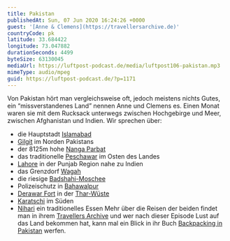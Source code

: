 ```yaml
---
title: Pakistan
publishedAt: Sun, 07 Jun 2020 16:24:26 +0000
guest: '[Anne & Clemens](https://travellersarchive.de)'
countryCode: pk
latitude: 33.684422
longitude: 73.047882
durationSeconds: 4499
byteSize: 63130045
mediaUrl: https://luftpost-podcast.de/media/luftpost106-pakistan.mp3
mimeType: audio/mpeg
guid: https://luftpost-podcast.de/?p=1171
---
```


Von Pakistan hört man vergleichsweise oft, jedoch meistens nichts Gutes, ein “missverstandenes Land” nennen Anne und Clemens es. Einen Monat waren sie mit dem Rucksack unterwegs zwischen Hochgebirge und Meer, zwischen Afghanistan und Indien. Wir sprechen über:
* die Hauptstadt [Islamabad](https://de.wikipedia.org/wiki/Islamabad)
* [Gilgit](https://de.wikipedia.org/wiki/Gilgit%5F%28Stadt%29%29) im Norden Pakistans
* der 8125m hohe [Nanga Parbat](https://de.wikipedia.org/wiki/Nanga%5FParbat)
* das traditionelle [Peschawar](https://de.wikipedia.org/wiki/Peschawar) im Osten des Landes
* [Lahore](https://de.wikipedia.org/wiki/Lahore) in der Punjab Region nahe zu Indien
* das Grenzdorf [Wagah](https://de.wikipedia.org/wiki/Wagah)
* die riesige [Badshahi-Moschee](https://de.wikipedia.org/wiki/Badshahi-Moschee)
* Polizeischutz in [Bahawalpur](https://de.wikipedia.org/wiki/Bahawalpur)
* [Derawar Fort](https://de.wikipedia.org/wiki/Derawar%5FFort) in der [Thar-Wüste](https://de.wikipedia.org/wiki/Thar)
* [Karatschi](https://de.wikipedia.org/wiki/Karatschi) im Süden
* [Nihari](https://www.flourandspiceblog.com/nihari/) ein traditionelles Essen
Mehr über die Reisen der beiden findet man in ihrem [Travellers Archive](https://travellersarchive.de) und wer nach dieser Episode Lust auf das Land bekommen hat, kann mal ein Blick in ihr Buch [Backpacking in Pakistan](https://www.conbook-verlag.de/buecher/backpacking-in-pakistan/) werfen.
